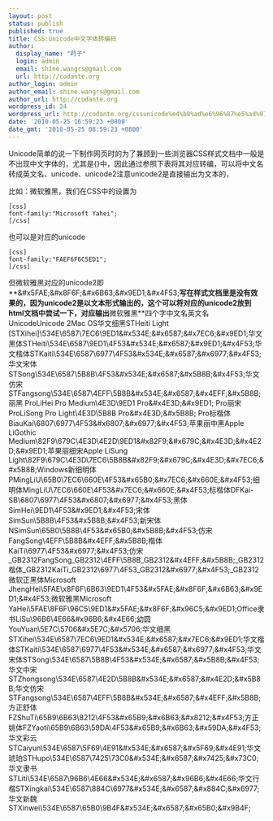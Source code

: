 ```yaml
---
layout: post
status: publish
published: true
title: CSS:Unicode中文字体转编码
author:
  display_name: "莳子"
  login: admin
  email: shine.wangrs@gmail.com
  url: http://codante.org
author_login: admin
author_email: shine.wangrs@gmail.com
author_url: http://codante.org
wordpress_id: 24
wordpress_url: http://codante.org/cssunicode%e4%b8%ad%e6%96%87%e5%ad%97%e4%bd%93%e8%bd%ac%e7%bc%96%e7%a0%81.html
date: '2010-05-25 16:59:23 +0800'
date_gmt: '2010-05-25 08:59:23 +0800'
---
```



Unicode简单的说一下制作网页时的为了兼顾到一些浏览器CSS样式文档中一般是不出现中文字体的，尤其是{}中，因此通过参照下表将其对应转编，可以将中文名转成英文名、unicode、unicode2注意unicode2是直接输出为文本的，  

比如：微软雅黑，我们在CSS中的设置为

    [css]
    font-family:"Microsoft Yahei";
    [/css]

也可以是对应的unicode

    [css]
    font-family:"FAEF6F6C5ED1";
    [/css]

但微软雅黑对应的unicode2即**&\#x5FAE;&\#x8F6F;&\#x6B63;&\#x9ED1;&\#x4F53;**写在样式文档里是没有效果的，因为unicode2是以文本形式输出的，这个可以将对应的unicode2放到html文档中尝试一下，对应输出**微软雅黑**四个字中文名英文名UnicodeUnicode 2Mac OS华文细黑STHeiti Light [STXihei]\534E\6587\7EC6\9ED1&\#x534E;&\#x6587;&\#x7EC6;&\#x9ED1;华文黑体STHeiti\534E\6587\9ED1\4F53&\#x534E;&\#x6587;&\#x9ED1;&\#x4F53;华文楷体STKaiti\534E\6587\6977\4F53&\#x534E;&\#x6587;&\#x6977;&\#x4F53;华文宋体STSong\534E\6587\5B8B\4F53&\#x534E;&\#x6587;&\#x5B8B;&\#x4F53;华文仿宋STFangsong\534E\6587\4EFF\5B8B&\#x534E;&\#x6587;&\#x4EFF;&\#x5B8B;丽黑 ProLiHei Pro Medium\4E3D\9ED1 Pro&\#x4E3D;&\#x9ED1; Pro丽宋 ProLiSong Pro Light\4E3D\5B8B Pro&\#x4E3D;&\#x5B8B; Pro标楷体BiauKai\6807\6977\4F53&\#x6807;&\#x6977;&\#x4F53;苹果丽中黑Apple LiGothic Medium\82F9\679C\4E3D\4E2D\9ED1&\#x82F9;&\#x679C;&\#x4E3D;&\#x4E2D;&\#x9ED1;苹果丽细宋Apple LiSung Light\82F9\679C\4E3D\7EC6\5B8B&\#x82F9;&\#x679C;&\#x4E3D;&\#x7EC6;&\#x5B8B;Windows新细明体PMingLiU\65B0\7EC6\660E\4F53&\#x65B0;&\#x7EC6;&\#x660E;&\#x4F53;细明体MingLiU\7EC6\660E\4F53&\#x7EC6;&\#x660E;&\#x4F53;标楷体DFKai-SB\6807\6977\4F53&\#x6807;&\#x6977;&\#x4F53;黑体SimHei\9ED1\4F53&\#x9ED1;&\#x4F53;宋体SimSun\5B8B\4F53&\#x5B8B;&\#x4F53;新宋体NSimSun\65B0\5B8B\4F53&\#x65B0;&\#x5B8B;&\#x4F53;仿宋FangSong\4EFF\5B8B&\#x4EFF;&\#x5B8B;楷体KaiTi\6977\4F53&\#x6977;&\#x4F53;仿宋_GB2312FangSong_GB2312\4EFF\5B8B_GB2312&\#x4EFF;&\#x5B8B;_GB2312楷体_GB2312KaiTi_GB2312\6977\4F53_GB2312&\#x6977;&\#x4F53;_GB2312微软正黑体Microsoft JhengHei\5FAE\x8F6F\6B63\9ED1\4F53&\#x5FAE;&\#x8F6F;&\#x6B63;&\#x9ED1;&\#x4F53;微软雅黑Microsoft YaHei\5FAE\8F6F\96C5\9ED1&\#x5FAE;&\#x8F6F;&\#x96C5;&\#x9ED1;Office隶书LiSu\96B6\4E66&\#x96B6;&\#x4E66;幼圆YouYuan\5E7C\5706&\#x5E7C;&\#x5706;华文细黑STXihei\534E\6587\7EC6\9ED1&\#x534E;&\#x6587;&\#x7EC6;&\#x9ED1;华文楷体STKaiti\534E\6587\6977\4F53&\#x534E;&\#x6587;&\#x6977;&\#x4F53;华文宋体STSong\534E\6587\5B8B\4F53&\#x534E;&\#x6587;&\#x5B8B;&\#x4F53;华文中宋STZhongsong\534E\6587\4E2D\5B8B&\#x534E;&\#x6587;&\#x4E2D;&\#x5B8B;华文仿宋STFangsong\534E\6587\4EFF\5B8B&\#x534E;&\#x6587;&\#x4EFF;&\#x5B8B;方正舒体FZShuTi\65B9\6B63\8212\4F53&\#x65B9;&\#x6B63;&\#x8212;&\#x4F53;方正姚体FZYaoti\65B9\6B63\59DA\4F53&\#x65B9;&\#x6B63;&\#x59DA;&\#x4F53;华文彩云STCaiyun\534E\6587\5F69\4E91&\#x534E;&\#x6587;&\#x5F69;&\#x4E91;华文琥珀STHupo\534E\6587\7425\73C0&\#x534E;&\#x6587;&\#x7425;&\#x73C0;华文隶书STLiti\534E\6587\96B6\4E66&\#x534E;&\#x6587;&\#x96B6;&\#x4E66;华文行楷STXingkai\534E\6587\884C\6977&\#x534E;&\#x6587;&\#x884C;&\#x6977;华文新魏STXinwei\534E\6587\65B0\9B4F&\#x534E;&\#x6587;&\#x65B0;&\#x9B4F;